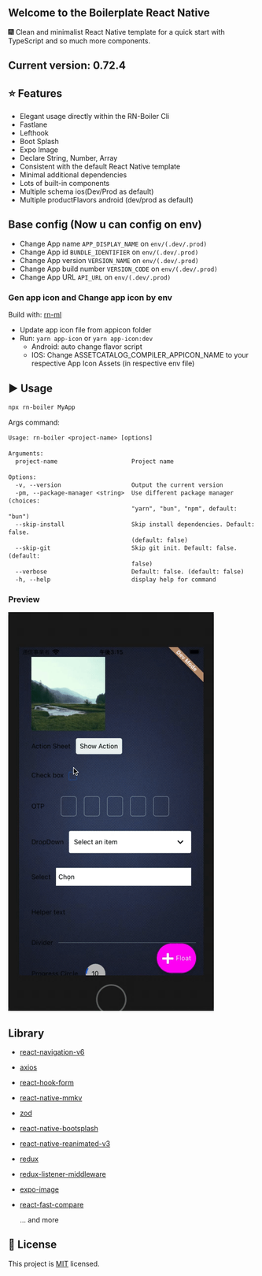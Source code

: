 ## Welcome to the Boilerplate React Native

:fireworks: Clean and minimalist React Native template for a quick start with TypeScript and so much more components.

## Current version: 0.72.4

## :star: Features

- Elegant usage directly within the RN-Boiler Cli
- Fastlane
- Lefthook
- Boot Splash
- Expo Image
- Declare String, Number, Array
- Consistent with the default React Native template
- Minimal additional dependencies
- Lots of built-in components
- Multiple schema ios(Dev/Prod as default)
- Multiple productFlavors android (dev/prod as default)

## Base config (Now u can config on env)

- Change App name ``` APP_DISPLAY_NAME ``` on ``` env/(.dev/.prod) ```
- Change App id ``` BUNDLE_IDENTIFIER ``` on ``` env/(.dev/.prod) ```
- Change App version ``` VERSION_NAME ``` on ``` env/(.dev/.prod) ```
- Change App build number ``` VERSION_CODE ``` on ``` env/(.dev/.prod) ```
- Change App URL ``` API_URL ``` on ``` env/(.dev/.prod) ```

### Gen app icon and Change app icon by env

Build with: [rn-ml](https://github.com/MasonLe2497/cli-tools)

- Update app icon file from appicon folder
- Run: ``` yarn app-icon ``` or ``` yarn app-icon:dev ```
  - Android: auto change flavor script
  - IOS: Change ASSETCATALOG_COMPILER_APPICON_NAME to your respective App Icon Assets (in respective env file)

## :arrow_forward: Usage

```sh
npx rn-boiler MyApp
```

Args command:

```
Usage: rn-boiler <project-name> [options]

Arguments:
  project-name                     Project name

Options:
  -v, --version                    Output the current version
  -pm, --package-manager <string>  Use different package manager (choices:
                                   "yarn", "bun", "npm", default: "bun")
  --skip-install                   Skip install dependencies. Default: false.
                                   (default: false)
  --skip-git                       Skip git init. Default: false. (default:
                                   false)
  --verbose                        Default: false. (default: false)
  -h, --help                       display help for command
```

<h3>Preview</h3>
<img src="./preview.gif">

## Library

- [react-navigation-v6](https://reactnavigation.org)
- [axios](https://axios-http.com)
- [react-hook-form](https://www.react-hook-form.com)
- [react-native-mmkv](https://github.com/mrousavy/react-native-mmkv)
- [zod](https://github.com/colinhacks/zod)
- [react-native-bootsplash](https://github.com/zoontek/react-native-bootsplash)
- [react-native-reanimated-v3](https://github.com/software-mansion/react-native-reanimated#readme)
- [redux](http://redux.js.org)
- [redux-listener-middleware](https://redux-toolkit.js.org/api/createListenerMiddleware)
- [expo-image](https://docs.expo.dev/versions/latest/sdk/image/)
- [react-fast-compare](https://github.com/FormidableLabs/react-fast-compare)

    ... and more

## :bookmark: License

This project is [MIT](LICENSE) licensed.
